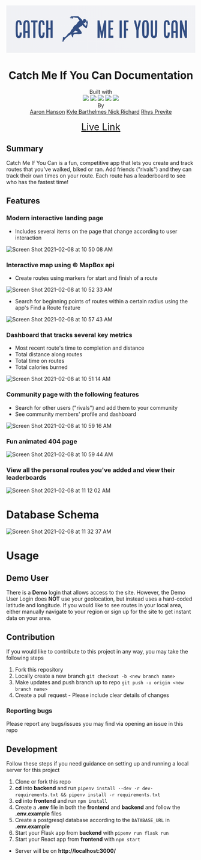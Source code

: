 ![logo](./frontend/src/images/logo.png)
<h1 align='center'>Catch Me If You Can Documentation</h1>

<div align='center'>Built with 
<br>
<img src="https://img.icons8.com/color/48/000000/javascript.png"/>
<img src="https://img.icons8.com/color/48/000000/python.png"/>
<img src="https://img.icons8.com/officel/40/000000/react.png"/>
<img src="https://img.icons8.com/color/48/000000/redux.png"/>
<img src="https://img.icons8.com/color/48/000000/postgreesql.png"/>
</div>
<div align='center'>By
<br>
<a href='https://www.linkedin.com/in/aaron-hanson-brb/'>Aaron Hanson</a>
<a href='https://www.linkedin.com/in/kyle-barthelmes-a5120b51/'>Kyle Barthelmes </a>
<a href='https://www.linkedin.com/in/nicholas-richard-77a9a066/'>Nick Richard</a>
<a href='https://www.linkedin.com/in/rhysprevite/'>Rhys Previte</a>
</div>
<br>
<div align='center' style='font-size: 25px'>
<a href='https://catch-me-if-you-cann.herokuapp.com/'>Live Link</a>
</div>


## Summary
Catch Me If You Can is a fun, competitive app that lets you create and track routes that you've walked, biked or ran. Add friends ("rivals") and they can track their own times on your route. Each route has a leaderboard to see who has the fastest time!

## Features
### Modern interactive landing page
- Includes several items on the page that change according to user interaction

![Screen Shot 2021-02-08 at 10 50 08 AM](https://user-images.githubusercontent.com/67812737/107246216-0451a000-69fe-11eb-993c-c1cfed9bbeb4.png)

### Interactive map using © MapBox api 
  - Create routes using markers for start and finish of a route

  ![Screen Shot 2021-02-08 at 10 52 33 AM](https://user-images.githubusercontent.com/67812737/107245486-34e50a00-69fd-11eb-80a5-5467e77754af.png)


  - Search for beginning points of routes within a certain radius using the app's Find a Route feature

![Screen Shot 2021-02-08 at 10 57 43 AM](https://user-images.githubusercontent.com/67812737/107245686-6c53b680-69fd-11eb-8a5a-e27854959ef1.png)

### Dashboard that tracks several key metrics
  - Most recent route's time to completion and distance
  - Total distance along routes
  - Total time on routes
  - Total calories burned

  ![Screen Shot 2021-02-08 at 10 51 14 AM](https://user-images.githubusercontent.com/67812737/107245737-7d042c80-69fd-11eb-99b9-2ee1fea2c94f.png)

### Community page with the following features
  - Search for other users ("rivals") and add them to your community
  - See community members' profile and dashboard

  ![Screen Shot 2021-02-08 at 10 59 16 AM](https://user-images.githubusercontent.com/67812737/107245934-b5a40600-69fd-11eb-81fe-9c8f375b6e69.png)

### Fun animated 404 page
![Screen Shot 2021-02-08 at 10 59 44 AM](https://user-images.githubusercontent.com/67812737/107246394-3531d500-69fe-11eb-85c4-ad2cd0ea96ee.png)

### View all the personal routes you've added and view their leaderboards
![Screen Shot 2021-02-08 at 11 12 02 AM](https://user-images.githubusercontent.com/67812737/107246729-8b9f1380-69fe-11eb-99b3-cf93fc607692.png)
<br>

# Database Schema
<img width="1458" alt="Screen Shot 2021-02-08 at 11 32 37 AM" src="https://user-images.githubusercontent.com/67812737/107249485-6c55b580-6a01-11eb-83f5-9a13447b47ea.png">
<br />

# Usage 

## Demo User
There is a **Demo** login that allows access to the site. However, the Demo User Login does **NOT** use your geolocation, but instead uses a hard-coded latitude and longitude. If you would like to see routes in your local area, either manually navigate to your region or sign up for the site to get instant data on your area.

## Contribution
If you would like to contribute to this project in any way, you may take the following steps
  1. Fork this repository
  2. Locally create a new branch `git checkout -b <new branch name>`
  3. Make updates and push branch up to repo `git push -u origin <new branch name>`
  4. Create a pull request
    - Please include clear details of changes 
  
  ### Reporting bugs
  Please report any bugs/issues you may find via opening an issue in this repo

  ## Development
  Follow these steps if you need guidance on setting up and running a local server for this project
  1. Clone or fork this repo
  2. **cd** into **backend** and run `pipenv install --dev -r dev-requirements.txt && pipenv install -r requirements.txt`
  3. **cd** into **frontend** and run `npm install`
  4. Create a **.env** file in both the **frontend** and **backend** and follow the **.env.example** files
  5. Create a postgresql database according to the `DATABASE_URL` in **.env.example**
  6. Start your Flask app from **backend** with `pipenv run flask run`
  7. Start your React app from **frontend** with `npm start`
  - Server will be on **http://localhost:3000/**

